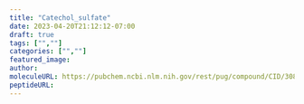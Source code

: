```yaml
---
title: "Catechol_sulfate"
date: 2023-04-20T21:12:12-07:00
draft: true
tags: ["",""]
categories: ["",""]
featured_image: 
author: 
moleculeURL: https://pubchem.ncbi.nlm.nih.gov/rest/pug/compound/CID/3083879/record/SDF/?record_type=3d&response_type=display
peptideURL:
---
```

